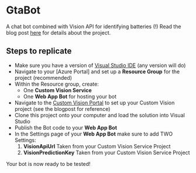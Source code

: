 # GtaBot
A chat bot combined with Vision API for identifying batteries (!)
Read the blog post [here](http://pedro.digitaldias.com/?p=455) for details about the project. 

## Steps to replicate

* Make sure you have a version of [Visual Studio IDE](https://www.visualstudio.com) (any version will do)
* Navigate to your [Azure Portal] and set up a **Resource Group** for the project (recommended)
* Within the Resource group, create: 
  * One **Custom Vision Service**
  * One **Web App Bot** for hosting your bot
* Navigate to the [Custom Vision Portal](https://customvision.ai) to set up your Custom Vision project (see the blogpost for reference)
* Clone this project onto your computer and load the solution into Visual Studio  
* Publish the Bot code to your **Web App Bot**
* In the Settings page of your **Web App Bot** make sure to add TWO Settings:
  1. **VisionApiUrl** Taken from your Custom Vision Service Project
  2. **VisionPredictionKey** Taken from your Custom Vision Service Project

Your bot is now ready to be tested!
  
